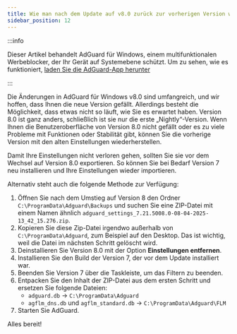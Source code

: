 ```yaml
---
title: Wie man nach dem Update auf v8.0 zurück zur vorherigen Version wechselt
sidebar_position: 12
---
```


:::info

Dieser Artikel behandelt AdGuard für Windows, einem multifunktionalen Werbeblocker, der Ihr Gerät auf Systemebene schützt. Um zu sehen, wie es funktioniert, [laden Sie die AdGuard-App herunter](https://agrd.io/download-kb-adblock)

:::

Die Änderungen in AdGuard für Windows v8.0 sind umfangreich, und wir hoffen, dass Ihnen die neue Version gefällt. Allerdings besteht die Möglichkeit, dass etwas nicht so läuft, wie Sie es erwartet haben. Version 8.0 ist ganz anders, schließlich ist sie nur die erste „Nightly“-Version. Wenn Ihnen die Benutzeroberfläche von Version 8.0 nicht gefällt oder es zu viele Probleme mit Funktionen oder Stabilität gibt, können Sie die vorherige Version mit den alten Einstellungen wiederherstellen.

Damit Ihre Einstellungen nicht verloren gehen, sollten Sie sie vor dem Wechsel auf Version 8.0 exportieren. So können Sie bei Bedarf Version 7 neu installieren und Ihre Einstellungen wieder importieren.

Alternativ steht auch die folgende Methode zur Verfügung:

1. Öffnen Sie nach dem Umstieg auf Version 8 den Ordner `C:\ProgramData\Adguard\Backups` und suchen Sie eine ZIP-Datei mit einem Namen ähnlich `adguard_settings_7.21.5008.0-08-04-2025-13_42_15.276.zip`.
2. Kopieren Sie diese Zip-Datei irgendwo außerhalb von `C:\ProgramData\Adguard`, zum Beispiel auf den Desktop. Das ist wichtig, weil die Datei im nächsten Schritt gelöscht wird.
3. Deinstallieren Sie Version 8.0 mit der Option **Einstellungen entfernen**.
4. Installieren Sie den Build der Version 7, der vor dem Update installiert war.
5. Beenden Sie Version 7 über die Taskleiste, um das Filtern zu beenden.
6. Entpacken Sie den Inhalt der ZIP-Datei aus dem ersten Schritt und ersetzen Sie folgende Dateien:
   - `adguard.db` → `C:\ProgramData\Adguard`
   - `agflm_dns.db` und `agflm_standard.db` → `C:\ProgramData\Adguard\FLM`
7. Starten Sie AdGuard.

Alles bereit!
